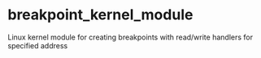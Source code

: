 # breakpoint_kernel_module
Linux kernel module for creating breakpoints with read/write handlers for specified address
